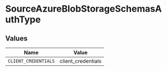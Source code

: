 # SourceAzureBlobStorageSchemasAuthType


## Values

| Name                 | Value                |
| -------------------- | -------------------- |
| `CLIENT_CREDENTIALS` | client_credentials   |